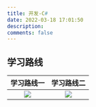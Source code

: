 ```yaml
---
title: 开发-C#
date: 2022-03-18 17:01:50
description: 
comments: false
---
```


##  学习路线

| 学习路线一 | 学习路线二 |
| :--------: | :--------: |
|   ![][1]   |   ![][2]   |

[1]:https://cdn.jsdelivr.net/gh/pgzxc/cdn@master/blog-learn-route/Csharp-Learning-route-1.jpg
[2]:https://cdn.jsdelivr.net/gh/pgzxc/cdn@master/blog-learn-route/Csharp-Learning-route-2.jpg